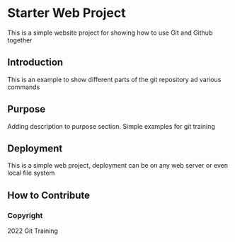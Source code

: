 # Starter Web Project
This is a simple website project for showing how to use Git and Github together
## Introduction
This is an example to show different parts of the git repository ad various commands
## Purpose
Adding description to purpose section. Simple examples for git training
## Deployment
This is a simple web project, deployment can be on any web server or even local file system
## How to Contribute
### Copyright
2022 Git Training